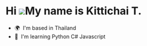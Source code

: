 Hi ![](https://user-images.githubusercontent.com/18350557/176309783-0785949b-9127-417c-8b55-ab5a4333674e.gif)My name is Kittichai T.
================================================================================================================================

* 🌍  I'm based in Thailand
* 🧠  I'm learning Python C# Javascript
